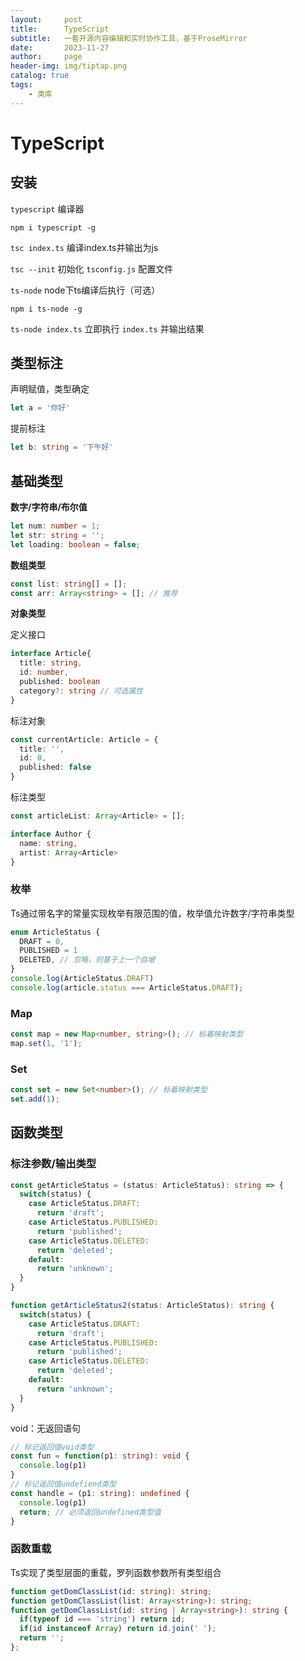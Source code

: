 ```yaml
---
layout:     post
title:      TypeScript
subtitle:   一套开源内容编辑和实时协作工具，基于ProseMirror
date:       2023-11-27
author:     page
header-img: img/tiptap.png
catalog: true
tags:
    - 类库
---
```


# TypeScript

## 安装

`typescript` 编译器

```shell
npm i typescript -g
```

`tsc index.ts` 编译index.ts并输出为js

`tsc --init` 初始化 `tsconfig.js` 配置文件

`ts-node` node下ts编译后执行（可选）

```shell
npm i ts-node -g
```

`ts-node index.ts` 立即执行 `index.ts` 并输出结果

## 类型标注

声明赋值，类型确定

```ts
let a = '你好'
```

提前标注

```ts
let b: string = '下午好'
```

## 基础类型

**数字/字符串/布尔值**

```ts
let num: number = 1;
let str: string = '';
let loading: boolean = false;
```

**数组类型**

```ts
const list: string[] = [];
const arr: Array<string> = []; // 推荐
```

**对象类型**

定义接口

```ts
interface Article{
  title: string,
  id: number,
  published: boolean
  category?: string // 可选属性
}
```

标注对象

```ts
const currentArticle: Article = {
  title: '',
  id: 0,
  published: false
}
```

标注类型

```ts
const articleList: Array<Article> = [];

interface Author {
  name: string,
  artist: Array<Article>
}
```

### 枚举

Ts通过带名字的常量实现枚举有限范围的值，枚举值允许数字/字符串类型

```ts
enum ArticleStatus {
  DRAFT = 0,
  PUBLISHED = 1
  DELETED, // 忽略，则基于上一个自增
}
console.log(ArticleStatus.DRAFT)
console.log(article.status === ArticleStatus.DRAFT);
```

### Map

```ts
const map = new Map<number, string>(); // 标着映射类型
map.set(1, '1');
```

### Set

```ts
const set = new Set<number>(); // 标着映射类型
set.add(1);
```

## 函数类型

### 标注参数/输出类型

```ts
const getArticleStatus = (status: ArticleStatus): string => {
  switch(status) {
    case ArticleStatus.DRAFT:
      return 'draft';
    case ArticleStatus.PUBLISHED:
      return 'published';
    case ArticleStatus.DELETED:
      return 'deleted';
    default:
      return 'unknown';
  }
}

function getArticleStatus2(status: ArticleStatus): string {
  switch(status) {
    case ArticleStatus.DRAFT:
      return 'draft';
    case ArticleStatus.PUBLISHED:
      return 'published';
    case ArticleStatus.DELETED:
      return 'deleted';
    default:
      return 'unknown';
  }
}
```

void：无返回语句

```ts
// 标记返回值void类型
const fun = function(p1: string): void {
  console.log(p1)
}
// 标记返回值undefiend类型
const handle = (p1: string): undefined {
  console.log(p1)
  return; // 必须返回undefined类型值
}
```

### 函数重载

Ts实现了类型层面的重载，罗列函数参数所有类型组合

```ts
function getDomClassList(id: string): string;
function getDomClassList(list: Array<string>): string;
function getDomClassList(id: string | Array<string>): string {
  if(typeof id === 'string') return id;
  if(id instanceof Array) return id.join(' ');
  return '';
};
```
